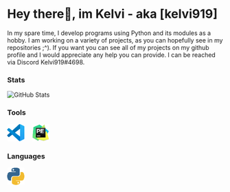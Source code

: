 # Hey there👋, im Kelvi - aka [kelvi919]

In my spare time, I develop programs using Python and its modules as a hobby.
I am working on a variety of projects, as you can hopefully see in my repositories ;^).
If you want you can see all of my projects on my github profile and I would appreciate any help you can provide. 
I can be reached via Discord Kelvi919#4698.


### Stats

![GitHub Stats](https://github-readme-stats.vercel.app/api?username=kelvi919&theme=radical)




### Tools

[![VSCode](https://github.com/kelvi919/Kelvi919/blob/master/assets/vscode40.png)](https://code.visualstudio.com/)  
[![Pycharm](https://github.com/kelvi919/Kelvi919/blob/master/assets/pycharm40.png)](https://www.jetbrains.com)

### Languages 
[![Python](https://github.com/kelvi919/Kelvi919/blob/master/assets/python40.png)](https://www.python.org)

